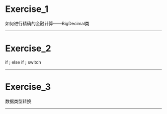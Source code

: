 # Exercise_1  
如何进行精确的金融计算——BigDecimal类
**************************************************************************
# Exercise_2
if ; else if ; switch
**************************************************************************
# Exercise_3
数据类型转换
**************************************************************************
